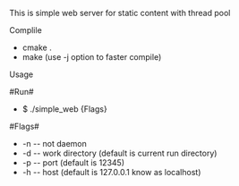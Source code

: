 This is simple web server for static content with thread pool

Complile

* cmake .
* make (use -j option to faster compile)

Usage

#Run#
* $ ./simple_web {Flags}

#Flags#
* -n -- not daemon
* -d -- work directory (default is current run directory)
* -p -- port (default is 12345)
* -h -- host (default is 127.0.0.1 know as localhost)
